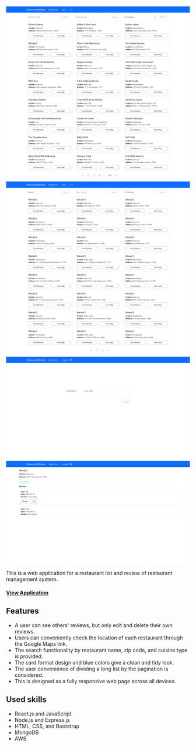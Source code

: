 ![main page](/frontend/public/assets/main_page.png)
![search result](/frontend/public/assets/searching.png)
![create review page](/frontend/public/assets/create_review_page.png)
![review page](/frontend/public/assets/review_page.png)

This is a web application for a restaurant list and review of restaurant management system.

#### [View Application](http://3.99.220.142:3000/)

## Features
- A user can see others' reviews, but only edit and delete their own reviews.
- Users can conveniently check the location of each restaurant through the Google Maps link.
- The search functionality by restaurant name, zip code, and cuisine type is provided.
- The card format design and blue colors give a clean and tidy look.
- The user convenience of dividing a long list by the pagination is considered.
- This is designed as a fully responsive web page across all devices.

## Used skills
- React.js and JavaScript
- Node.js and Express.js
- HTML, CSS, and Bootstrap
- MongoDB
- AWS
